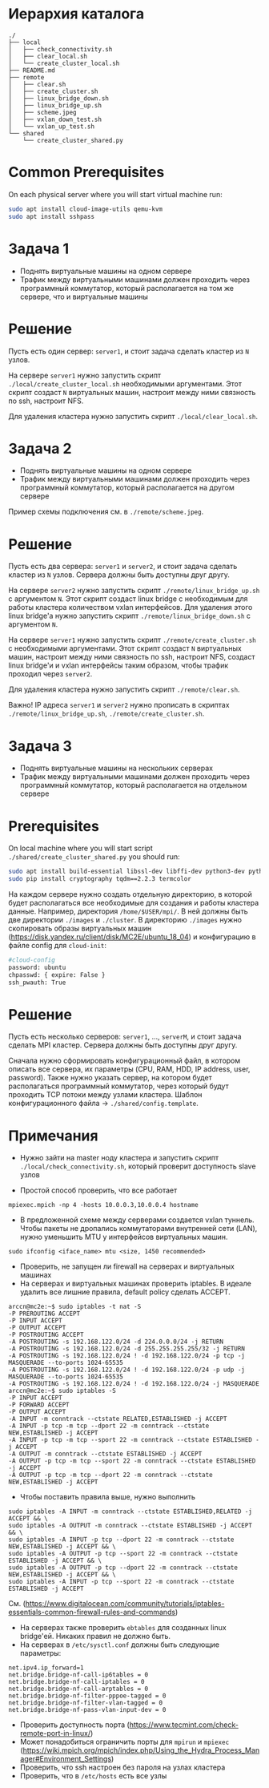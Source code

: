 # Иерархия каталога
```
./
├── local
│   ├── check_connectivity.sh
│   ├── clear_local.sh
│   └── create_cluster_local.sh
├── README.md
├── remote
│   ├── clear.sh
│   ├── create_cluster.sh
│   ├── linux_bridge_down.sh
│   ├── linux_bridge_up.sh
│   ├── scheme.jpeg
│   ├── vxlan_down_test.sh
│   └── vxlan_up_test.sh
└── shared
    └── create_cluster_shared.py
```

# Common Prerequisites
On each physical server where you will start virtual machine run:
```bash
sudo apt install cloud-image-utils qemu-kvm
sudo apt install sshpass
```


# Задача 1
- Поднять виртуальные машины на одном сервере
- Трафик между виртуальными машинами должен проходить через программный коммутатор, который располагается на том же сервере, что и виртуальные машины


# Решение
Пусть есть один сервер: `server1`, и стоит задача сделать кластер из `N` узлов.

На сервере `server1` нужно запустить скрипт `./local/create_cluster_local.sh` необходимыми аргументами.
Этот скрипт создаст `N` виртуальных машин, настроит между ними связность по ssh, настроит NFS.

Для удаления кластера нужно запустить скрипт `./local/clear_local.sh`.



# Задача 2
- Поднять виртуальные машины на одном сервере
- Трафик между виртуальными машинами должен проходить через программный коммутатор, который располагается на другом сервере

Пример схемы подключения см. в `./remote/scheme.jpeg`.

# Решение
Пусть есть два сервера: `server1` и `server2`, и стоит задача сделать кластер из `N` узлов.
Сервера должны быть доступны друг другу.

На сервере `server2` нужно запустить скрипт `./remote/linux_bridge_up.sh` с аргументом `N`. Этот скрипт создаст linux bridge с необходимым для работы кластера количеством vxlan интерфейсов. Для удаления этого linux bridge'а нужно запустить скрипт `./remote/linux_bridge_down.sh` с аргументом `N`.

На серверe `server1` нужно запустить скрипт `./remote/create_cluster.sh` с необходимыми аргументами. Этот скрипт создаст `N` виртуальных машин, настроит между ними связность по ssh, настроит NFS, создаст linux bridge'и и vxlan интерфейсы таким образом, чтобы трафик проходил через `server2`.

Для удаления кластера нужно запустить скрипт `./remote/clear.sh`.

Важно! IP адреса `server1` и `server2` нужно прописать в скриптах `./remote/linux_bridge_up.sh`, `./remote/create_cluster.sh`.

# Задача 3
- Поднять виртуальные машины на нескольких серверах
- Трафик между виртуальными машинами должен проходить через программный коммутатор, который располагается на отдельном сервере

# Prerequisites
On local machine where you will start script `./shared/create_cluster_shared.py` you should run:
```bash
sudo apt install build-essential libssl-dev libffi-dev python3-dev python3-pip
sudo pip install cryptography tqdm==2.2.3 termcolor

```

На каждом сервере нужно создать отдельную директорию, в которой будет располагаться все необходимые для создания и работы кластера данные. Например, директория `/home/$USER/mpi/`. В ней должны быть две директории `./images` и `./cluster`. В директорию `./images` нужно скопировать образы виртуальных машин (https://disk.yandex.ru/client/disk/MC2E/ubuntu_18_04) и конфигурацию в файле config для `cloud-init`:
```bash
#cloud-config
password: ubuntu
chpasswd: { expire: False }
ssh_pwauth: True
```


# Решение
Пусть есть несколько серверов: `server1`, ..., `serverM`, и стоит задача сделать MPI кластер.
Сервера должны быть доступны друг другу.

Сначала нужно сформировать конфигурационный файл, в котором описать все сервера, их параметры (CPU, RAM, HDD, IP address, user, password). Также нужно указать сервер, на котором будет располагаться программный коммутатор, через который будут проходить TCP потоки между узлами кластера. Шаблон конфигурационного файла -> `./shared/config.template`.


# Примечания

- Нужно зайти на master ноду кластера и запустить скрипт `./local/check_connectivity.sh`, который проверит доступность slave узлов

- Простой способ проверить, что все работает
```
mpiexec.mpich -np 4 -hosts 10.0.0.3,10.0.0.4 hostname
```
- В предложенной схеме между серверами создается vxlan туннель. Чтобы пакеты не дропались коммутаторами внутренней сети (LAN), нужно уменьшить MTU у интерфейсов виртуальных машин.
```
sudo ifconfig <iface_name> mtu <size, 1450 recommended>
```
- Проверить, не запущен ли firewall на серверах и виртуальных машинах
- На серверах и виртуальных машинах проверить iptables. В идеале удалить все лишние правила, default policy сделать ACCEPT.
```
arccn@mc2e:~$ sudo iptables -t nat -S
-P PREROUTING ACCEPT
-P INPUT ACCEPT
-P OUTPUT ACCEPT
-P POSTROUTING ACCEPT
-A POSTROUTING -s 192.168.122.0/24 -d 224.0.0.0/24 -j RETURN
-A POSTROUTING -s 192.168.122.0/24 -d 255.255.255.255/32 -j RETURN
-A POSTROUTING -s 192.168.122.0/24 ! -d 192.168.122.0/24 -p tcp -j MASQUERADE --to-ports 1024-65535
-A POSTROUTING -s 192.168.122.0/24 ! -d 192.168.122.0/24 -p udp -j MASQUERADE --to-ports 1024-65535
-A POSTROUTING -s 192.168.122.0/24 ! -d 192.168.122.0/24 -j MASQUERADE
arccn@mc2e:~$ sudo iptables -S
-P INPUT ACCEPT
-P FORWARD ACCEPT
-P OUTPUT ACCEPT
-A INPUT -m conntrack --ctstate RELATED,ESTABLISHED -j ACCEPT
-A INPUT -p tcp -m tcp --dport 22 -m conntrack --ctstate NEW,ESTABLISHED -j ACCEPT
-A INPUT -p tcp -m tcp --sport 22 -m conntrack --ctstate ESTABLISHED -j ACCEPT
-A OUTPUT -m conntrack --ctstate ESTABLISHED -j ACCEPT
-A OUTPUT -p tcp -m tcp --sport 22 -m conntrack --ctstate ESTABLISHED -j ACCEPT
-A OUTPUT -p tcp -m tcp --dport 22 -m conntrack --ctstate NEW,ESTABLISHED -j ACCEPT
```
- Чтобы поставить правила выше, нужно выполнить
```
sudo iptables -A INPUT -m conntrack --ctstate ESTABLISHED,RELATED -j ACCEPT && \
sudo iptables -A OUTPUT -m conntrack --ctstate ESTABLISHED -j ACCEPT && \
sudo iptables -A INPUT -p tcp --dport 22 -m conntrack --ctstate NEW,ESTABLISHED -j ACCEPT && \
sudo iptables -A OUTPUT -p tcp --sport 22 -m conntrack --ctstate ESTABLISHED -j ACCEPT && \
sudo iptables -A OUTPUT -p tcp --dport 22 -m conntrack --ctstate NEW,ESTABLISHED -j ACCEPT && \
sudo iptables -A INPUT -p tcp --sport 22 -m conntrack --ctstate ESTABLISHED -j ACCEPT
```
См. (https://www.digitalocean.com/community/tutorials/iptables-essentials-common-firewall-rules-and-commands)

- На серверах также проверить `ebtables` для созданных linux bridge'ей. Никаких правил не должно быть.
- На серверах в `/etc/sysctl.conf` должны быть следующие параметры:
```
net.ipv4.ip_forward=1
net.bridge.bridge-nf-call-ip6tables = 0
net.bridge.bridge-nf-call-iptables = 0
net.bridge.bridge-nf-call-arptables = 0
net.bridge.bridge-nf-filter-pppoe-tagged = 0
net.bridge.bridge-nf-filter-vlan-tagged = 0
net.bridge.bridge-nf-pass-vlan-input-dev = 0
```

- Проверить доступность порта (https://www.tecmint.com/check-remote-port-in-linux/)
- Может понадобиться ограничить порты для `mpirun` и `mpiexec` (https://wiki.mpich.org/mpich/index.php/Using_the_Hydra_Process_Manager#Environment_Settings)
- Проверить, что ssh настроен без пароля на узлах кластера
- Проверить, что в `/etc/hosts` есть все узлы

